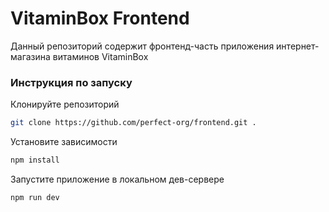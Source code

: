 # VitaminBox Frontend

Данный репозиторий содержит фронтенд-часть приложения интернет-магазина витаминов VitaminBox

### Инструкция по запуску
Клонируйте репозиторий

```sh
git clone https://github.com/perfect-org/frontend.git .
```
Установите зависимости

```sh
npm install
```

Запустите приложение в локальном дев-сервере

```sh
npm run dev
```
